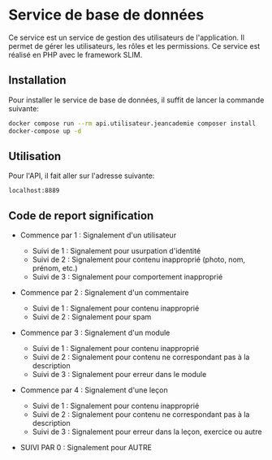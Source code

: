 # Service de base de données
Ce service est un service de gestion des utilisateurs de l'application. Il permet de gérer les utilisateurs, les rôles et les permissions. Ce service est réalisé en PHP avec le framework SLIM.
## Installation

Pour installer le service de base de données, il suffit de lancer la commande suivante:
```bash
docker compose run --rm api.utilisateur.jeancademie composer install 
docker-compose up -d
```

## Utilisation

Pour l'API, il fait aller sur l'adresse suivante:
```
localhost:8889
```

## Code de report signification

- Commence par 1 : Signalement d'un utilisateur
    - Suivi de 1 : Signalement pour usurpation d'identité
    - Suivi de 2 : Signalement pour contenu inapproprié (photo, nom, prénom, etc.)
    - Suivi de 3 : Signalement pour comportement inapproprié

- Commence par 2 : Signalement d'un commentaire
    - Suivi de 1 : Signalement pour contenu inapproprié
    - Suivi de 2 : Signalement pour spam

- Commence par 3 : Signalement d'un module
    - Suivi de 1 : Signalement pour contenu inapproprié
    - Suivi de 2 : Signalement pour contenu ne correspondant pas à la description
    - Suivi de 3 : Signalement pour erreur dans le module

- Commence par 4 : Signalement d'une leçon
    - Suivi de 1 : Signalement pour contenu inapproprié
    - Suivi de 2 : Signalement pour contenu ne correspondant pas à la description
    - Suivi de 3 : Signalement pour erreur dans la leçon, exercice ou autre

- SUIVI PAR 0 : Signalement pour AUTRE